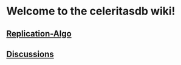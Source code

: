# Welcome to the celeritasdb wiki!

## [Replication-Algo](https://github.com/openacid/celeritasdb/wiki/replication-algo)

## [Discussions](https://github.com/openacid/celeritasdb/wiki/Discussion)
